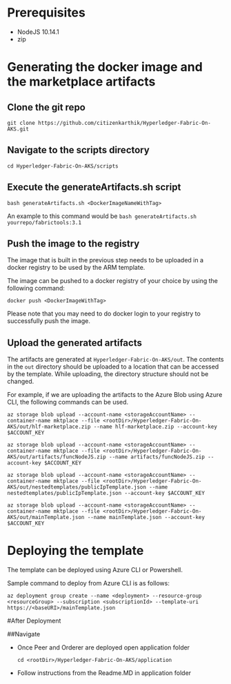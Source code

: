 # Prerequisites
- NodeJS 10.14.1
- zip

# Generating the docker image and the marketplace artifacts
## Clone the git repo
```
git clone https://github.com/citizenkarthik/Hyperledger-Fabric-On-AKS.git

```

## Navigate to the scripts directory
```
cd Hyperledger-Fabric-On-AKS/scripts

```

## Execute the generateArtifacts.sh script
```
bash generateArtifacts.sh <DockerImageNameWithTag>
```

An example to this command would be `bash generateArtifacts.sh yourrepo/fabrictools:3.1`

## Push the image to the registry
The image that is built in the previous step needs to be uploaded in a docker registry to be used by the ARM template.

The image can be pushed to a docker registry of your choice by using the following command:

```
docker push <DockerImageWithTag>
```

Please note that you may need to do docker login to your registry to successfully push the image.

## Upload the generated artifacts
The artifacts are generated at `Hyperledger-Fabric-On-AKS/out`. The contents in the `out` directory should be uploaded to a location that can be accessed by the template. While uploading, the directory structure should not be changed.

For example, if we are uploading the artifacts to the Azure Blob using Azure CLI, the following commands can be used.

```
az storage blob upload --account-name <storageAccountName> --container-name mktplace --file <rootDir>/Hyperledger-Fabric-On-AKS/out/hlf-marketplace.zip --name hlf-marketplace.zip --account-key $ACCOUNT_KEY

az storage blob upload --account-name <storageAccountName> --container-name mktplace --file <rootDir>/Hyperledger-Fabric-On-AKS/out/artifacts/funcNodeJS.zip --name artifacts/funcNodeJS.zip --account-key $ACCOUNT_KEY

az storage blob upload --account-name <storageAccountName> --container-name mktplace --file <rootDir>/Hyperledger-Fabric-On-AKS/out/nestedtemplates/publicIpTemplate.json --name nestedtemplates/publicIpTemplate.json --account-key $ACCOUNT_KEY

az storage blob upload --account-name <storageAccountName> --container-name mktplace --file <rootDir>/Hyperledger-Fabric-On-AKS/out/mainTemplate.json --name mainTemplate.json --account-key $ACCOUNT_KEY
```

# Deploying the template
The template can be deployed using Azure CLI or Powershell.

Sample command to deploy from Azure CLI is as follows:
```
az deployment group create --name <deployment> --resource-group <resourceGroup> --subscription <subscriptionId> --template-uri https://<baseURI>/mainTemplate.json
```


#After Deployment 

##Navigate
- Once Peer and Orderer are deployed open application folder
  ```
  cd <rootDir>/Hyperledger-Fabric-On-AKS/application
  ```
- Follow instructions from the Readme.MD in application folder
